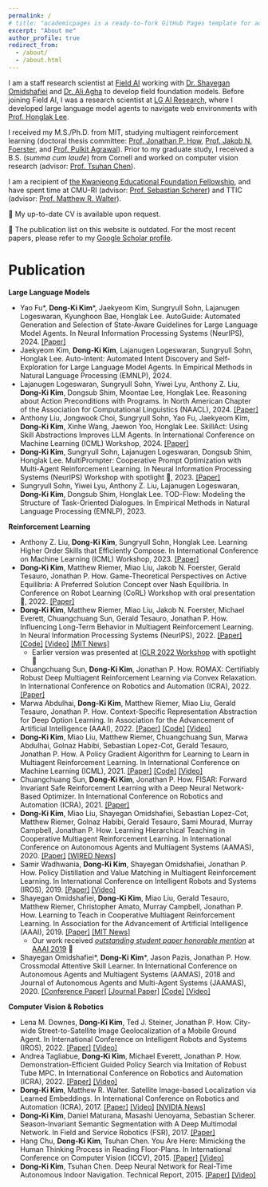 ```yaml
---
permalink: /
# title: "academicpages is a ready-to-fork GitHub Pages template for academic personal websites"
excerpt: "About me"
author_profile: true
redirect_from:
  - /about/
  - /about.html
---
```

I am a staff research scientist at <a href="https://fieldai.com/" target="_blank">Field AI</a> working with <a href="https://www.linkedin.com/in/shayegan/" target="_blank">Dr. Shayegan Omidshafiei</a> and <a href="https://www.linkedin.com/in/ali-agha-7aa5212a/" target="_blank">Dr. Ali Agha</a> to develop field foundation models. Before joining Field AI, I was a research scientist at <a href="https://www.lgresearch.ai/" target="_blank">LG AI Research</a>, where I developed large language model agents to navigate web environments with <a href="https://scholar.google.com/citations?user=fmSHtE8AAAAJ&hl=en" target="_blank">Prof. Honglak Lee</a>.

I received my M.S./Ph.D. from MIT, studying multiagent reinforcement learning (doctoral thesis committee: <a href="https://scholar.google.com/citations?user=gX7rSCcAAAAJ&hl=en" target="_blank">Prof. Jonathan P. How</a>, <a href="https://www.jakobfoerster.com/" target="_blank">Prof. Jakob N. Foerster</a>, and <a href="http://people.csail.mit.edu/pulkitag/" target="_blank">Prof. Pulkit Agrawal</a>). Prior to my graduate study, I received a B.S. (*summa cum laude*) from Cornell and worked on computer vision research (advisor: <a href="https://www.nus.edu.sg/about/management/chen-tsuhan" target="_blank">Prof. Tsuhan Chen</a>).

I am a recipient of <a href="http://ikef.or.kr/page.php?id=intro/intro">the Kwanjeong Educational Foundation Fellowship</a>, and have spent time at CMU-RI (advisor: <a href="https://www.ri.cmu.edu/ri-faculty/sebastian-scherer/" target="_blank">Prof. Sebastian Scherer</a>) and TTIC (advisor: <a href="https://home.ttic.edu/~mwalter/" target="_blank">Prof. Matthew R. Walter</a>).

&#129303; My up-to-date CV is available upon request.

&#128196; The publication list on this website is outdated. For the most recent papers, please refer to my <a href="https://scholar.google.com/citations?user=Yl_3akYAAAAJ&hl=en">Google Scholar profile</a>.

Publication
======
**Large Language Models**
* Yao Fu&#42;, **Dong-Ki Kim**&#42;, Jaekyeom Kim, Sungryull Sohn, Lajanugen Logeswaran, Kyunghoon Bae, Honglak Lee. AutoGuide: Automated Generation and Selection of State-Aware Guidelines for Large Language Model Agents. In Neural Information Processing Systems (NeurIPS), 2024. <a href="https://arxiv.org/pdf/2403.08978.pdf" target="_blank">[Paper]</a>
* Jaekyeom Kim, **Dong-Ki Kim**, Lajanugen Logeswaran, Sungryull Sohn, Honglak Lee. Auto-Intent: Automated Intent Discovery and Self-Exploration for Large Language Model Agents. In Empirical Methods in Natural Language Processing (EMNLP), 2024.
* Lajanugen Logeswaran, Sungryull Sohn, Yiwei Lyu, Anthony Z. Liu, **Dong-Ki Kim**, Dongsub Shim, Moontae Lee, Honglak Lee. Reasoning about Action Preconditions with Programs. In North American Chapter of the Association for Computational Linguistics (NAACL), 2024. <a href="https://openreview.net/pdf?id=vnhgDP4Ise" target="_blank">[Paper]</a>
* Anthony Liu, Jongwook Choi, Sungryull Sohn, Yao Fu, Jaekyeom Kim, **Dong-Ki Kim**, Xinhe Wang, Jaewon Yoo, Honglak Lee. SkillAct: Using Skill Abstractions Improves LLM Agents. In International Conference on Machine Learning (ICML) Workshop, 2024. <a href="https://openreview.net/pdf?id=6LG3cIRrF4" target="_blank">[Paper]</a>
* **Dong-Ki Kim**, Sungryull Sohn, Lajanugen Logeswaran, Dongsub Shim, Honglak Lee. MultiPrompter: Cooperative Prompt Optimization with Multi-Agent Reinforcement Learning. In Neural Information Processing Systems (NeurIPS) Workshop with spotlight &#127881;, 2023. <a href="https://arxiv.org/pdf/2310.16730.pdf" target="_blank">[Paper]</a>
* Sungryull Sohn, Yiwei Lyu, Anthony Z. Liu, Lajanugen Logeswaran, **Dong-Ki Kim**, Dongsub Shim, Honglak Lee. TOD-Flow: Modeling the Structure of Task-Oriented Dialogues. In Empirical Methods in Natural Language Processing (EMNLP), 2023.

**Reinforcement Learning**
* Anthony Z. Liu, **Dong-Ki Kim**, Sungryull Sohn, Honglak Lee. Learning Higher Order Skills that Efficiently Compose. In International Conference on Machine Learning (ICML) Workshop, 2023. <a href="https://openreview.net/attachment?id=mEElj97a8C&name=pdf" target="_blank">[Paper]</a>
* **Dong-Ki Kim**, Matthew Riemer, Miao Liu, Jakob N. Foerster, Gerald Tesauro, Jonathan P. How. Game-Theoretical Perspectives on Active Equilibria: A Preferred Solution Concept over Nash Equilibria. In Conference on Robot Learning (CoRL) Workshop with oral presentation &#127881;, 2022. <a href="https://arxiv.org/pdf/2210.16175.pdf" target="_blank">[Paper]</a>
* **Dong-Ki Kim**, Matthew Riemer, Miao Liu, Jakob N. Foerster, Michael Everett, Chuangchuang Sun, Gerald Tesauro, Jonathan P. How. Influencing Long-Term Behavior in Multiagent Reinforcement Learning. In Neural Information Processing Systems (NeurIPS), 2022. <a href="https://arxiv.org/pdf/2203.03535.pdf" target="_blank">[Paper]</a> <a href="https://github.com/dkkim93/further">[Code]</a> <a href="https://sites.google.com/view/further-marl" target="_blank">[Video]</a> <a href="https://news.mit.edu/2022/multiagent-machine-learning-ai-1123" target="_blank">[MIT News]</a>
  * Earlier version was presented at <a href="https://www.gamificationmas.com/" target="_blank">ICLR 2022 Workshop</a> with spotlight &#127881;
* Chuangchuang Sun, **Dong-Ki Kim**, Jonathan P. How. ROMAX: Certifiably Robust Deep Multiagent Reinforcement Learning via Convex Relaxation. In International Conference on Robotics and Automation (ICRA), 2022. <a href="https://arxiv.org/pdf/2109.06795.pdf" target="_blank">[Paper]</a>
* Marwa Abdulhai, **Dong-Ki Kim**, Matthew Riemer, Miao Liu, Gerald Tesauro, Jonathan P. How. Context-Specific Representation Abstraction for Deep Option Learning. In Association for the Advancement of Artificial Intelligence (AAAI), 2022. <a href="https://arxiv.org/pdf/2109.09876.pdf" target="_blank">[Paper]</a> <a href="https://github.com/cradol/cradol" target="_blank">[Code]</a> <a href="https://sites.google.com/view/cradol/home" target="_blank">[Video]</a>
* **Dong-Ki Kim**, Miao Liu, Matthew Riemer, Chuangchuang Sun, Marwa Abdulhai, Golnaz Habibi, Sebastian Lopez-Cot, Gerald Tesauro, Jonathan P. How. A Policy Gradient Algorithm for Learning to Learn in Multiagent Reinforcement Learning. In International Conference on Machine Learning (ICML), 2021. <a href="https://arxiv.org/pdf/2011.00382.pdf" target="_blank">[Paper]</a> <a href="https://github.com/dkkim93/meta-mapg" target="_blank">[Code]</a> <a href="https://sites.google.com/view/meta-mapg/home" target="_blank">[Video]</a>
* Chuangchuang Sun, **Dong-Ki Kim**, Jonathan P. How. FISAR: Forward Invariant Safe Reinforcement Learning with a Deep Neural Network-Based Optimizer. In International Conference on Robotics and Automation (ICRA), 2021. <a href="https://arxiv.org/pdf/2006.11419.pdf" target="_blank">[Paper]</a>
* **Dong-Ki Kim**, Miao Liu, Shayegan Omidshafiei, Sebastian Lopez-Cot, Matthew Riemer, Golnaz Habibi, Gerald Tesauro, Sami Mourad, Murray Campbell, Jonathan P. How. Learning Hierarchical Teaching in Cooperative Multiagent Reinforcement Learning. In International Conference on Autonomous Agents and Multiagent Systems (AAMAS), 2020. <a href="https://arxiv.org/pdf/1903.03216.pdf" target="_blank">[Paper]</a> <a href="https://www.wired.com/brandlab/2019/06/robotic-future-bots-operate-together-learn/" target="_blank">[WIRED News]</a>
* Samir Wadhwania, **Dong-Ki Kim**, Shayegan Omidshafiei, Jonathan P. How. Policy Distillation and Value Matching in Multiagent Reinforcement Learning. In International Conference on Intelligent Robots and Systems (IROS), 2019. <a href="https://arxiv.org/pdf/1903.06592.pdf" target="_blank">[Paper]</a> <a href="https://www.youtube.com/watch?v=KWdXctJauwI&feature=youtu.be&ab_channel=DongKiKim" target="_blank">[Video]</a>
* Shayegan Omidshafiei, **Dong-Ki Kim**, Miao Liu, Gerald Tesauro, Matthew Riemer, Christopher Amato, Murray Campbell, Jonathan P. How. Learning to Teach in Cooperative Multiagent Reinforcement Learning. In Association for the Advancement of Artificial Intelligence (AAAI), 2019. <a href="https://arxiv.org/pdf/1805.07830.pdf" target="_blank">[Paper]</a> <a href="https://news.mit.edu/2019/learning-to-teach-to-speed-up-learning-0129" target="_blank">[MIT News]</a>
  * Our work received <a href="https://aaai.org/Awards/paper.php" target="_blank">*outstanding student paper honorable mention*</a> at <a href="https://aaai.org/Conferences/AAAI-19/" target="_blank">AAAI 2019</a> &#127881;
* Shayegan Omidshafiei&#42;, **Dong-Ki Kim**&#42;, Jason Pazis, Jonathan P. How. Crossmodal Attentive Skill Learner. In International Conference on Autonomous Agents and Multiagent Systems (AAMAS), 2018 and Journal of Autonomous Agents and Multi-Agent Systems (JAAMAS), 2020. <a href="https://arxiv.org/pdf/1711.10314.pdf" target="_blank">[Conference Paper]</a> <a href="https://link.springer.com/article/10.1007/s10458-019-09439-5" target="_blank">[Journal Paper]</a> <a href="https://github.com/shayegano/CASL" target="_blank">[Code]</a> <a href="https://www.youtube.com/watch?v=pj8tva5YayA&ab_channel=ShayeganOmidshafiei" target="_blank">[Video]</a>

**Computer Vision & Robotics**
* Lena M. Downes, **Dong-Ki Kim**, Ted J. Steiner, Jonathan P. How. City-wide Street-to-Satellite Image Geolocalization of a Mobile Ground Agent. In International Conference on Intelligent Robots and Systems (IROS), 2022. <a href="https://arxiv.org/pdf/2203.05612.pdf" target="_blank">[Paper]</a> <a href="https://www.youtube.com/watch?v=06MOR0ozQeI&feature=youtu.be&ab_channel=LenaDownes" target="_blank">[Video]</a>
* Andrea Tagliabue, **Dong-Ki Kim**, Michael Everett, Jonathan P. How. Demonstration-Efficient Guided Policy Search via Imitation of Robust Tube MPC. In International Conference on Robotics and Automation (ICRA), 2022. <a href="https://arxiv.org/pdf/2109.09910.pdf" target="_blank">[Paper]</a> <a href="https://www.youtube.com/watch?v=idRxALlYHu8&ab_channel=AerospaceControlsLab" target="_blank">[Video]</a>
* **Dong-Ki Kim**, Matthew R. Walter. Satellite Image-based Localization via Learned Embeddings. In International Conference on Robotics and Automation (ICRA), 2017. <a href="https://arxiv.org/pdf/1704.01133.pdf" target="_blank">[Paper]</a> <a href="https://www.youtube.com/watch?v=58K1-0WpGNs&ab_channel=DongKiKim" target="_blank">[Video]</a> <a href="https://developer.nvidia.com/blog/satellite-images-help-track-a-vehicle/" target="_blank">[NVIDIA News]</a>
* **Dong-Ki Kim**, Daniel Maturana, Masashi Uenoyama, Sebastian Scherer. Season-Invariant Semantic Segmentation with A Deep Multimodal Network. In Field and Service Robotics (FSR), 2017. <a href="http://www.fsr.ethz.ch/papers/FSR_2017_paper_23.pdf" target="_blank">[Paper]</a>
* Hang Chu, **Dong-Ki Kim**, Tsuhan Chen. You Are Here: Mimicking the Human Thinking Process in Reading Floor-Plans. In International Conference on Computer Vision (ICCV), 2015. <a href="http://chenlab.ece.cornell.edu/people/Hang/publications/Hang_ICCV15.pdf" target="_blank">[Paper]</a> <a href="https://vimeo.com/142409054" target="_blank">[Video]</a>
* **Dong-Ki Kim**, Tsuhan Chen. Deep Neural Network for Real-Time Autonomous Indoor Navigation. Technical Report, 2015. <a href="https://arxiv.org/pdf/1511.04668.pdf" target="_blank">[Paper]</a> <a href="https://youtu.be/2Y08GRYnC3U" target="_blank">[Video]</a>
